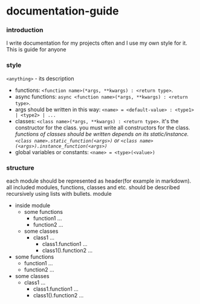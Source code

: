# documentation-guide
### introduction
I write documentation for my projects often and I use my own style for it. This is guide for anyone


### style
`<anything>` - its description
- functions: `<function name>(*args, **kwargs) : <return type>`. 
- async functions: `async <function name>(*args, **kwargs) : <return type>`.
- args should be written in this way: `<name> = <default-value> : <type1> | <type2> | ...`
- classes: `<class name>(*args, **kwargs) : <return type>`. it's the constructor for the class. you must write all constructors for the class. _functions of classes should be written depends on its static/instance. `<class name>.static_function(<args>)` or `<class name>(<args>).instance_function(<args>)`_
- global variables or constants: `<name> = <type>(<value>)`

### structure
each module should be represented as header(for example in markdown). all included modules, functions, classes and etc. should be described recursively using lists with bullets. 
module
- inside module
    - some functions
        - function1 ...
        - function2 ...
    - some classes
        - class1 ...
            - class1.function1 ...
            - class1().function2 ...
- some functions
    - function1 ...
    - function2 ...
- some classes
    - class1 ...
        - class1.function1 ...
        - class1().function2 ...